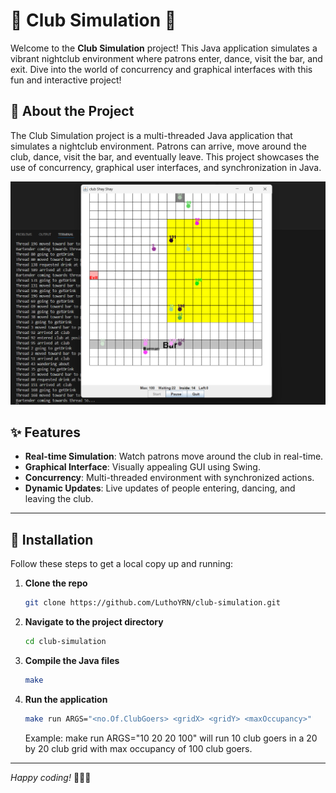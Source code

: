 # 🎉 Club Simulation 🎉

Welcome to the **Club Simulation** project! This Java application simulates a vibrant nightclub environment where patrons enter, dance, visit the bar, and exit. Dive into the world of concurrency and graphical interfaces with this fun and interactive project!

## 📖 About the Project

The Club Simulation project is a multi-threaded Java application that simulates a nightclub environment. Patrons can arrive, move around the club, dance, visit the bar, and eventually leave. This project showcases the use of concurrency, graphical user interfaces, and synchronization in Java.

<img src="images/simulation.png">

## ✨ Features

- **Real-time Simulation**: Watch patrons move around the club in real-time.
- **Graphical Interface**: Visually appealing GUI using Swing.
- **Concurrency**: Multi-threaded environment with synchronized actions.
- **Dynamic Updates**: Live updates of people entering, dancing, and leaving the club.

---

## 🚀 Installation

Follow these steps to get a local copy up and running:

1. **Clone the repo**
   ```sh
   git clone https://github.com/LuthoYRN/club-simulation.git
   ```
2. **Navigate to the project directory**
   ```sh
   cd club-simulation
   ```
3. **Compile the Java files**
   ```sh
   make
   ```
4. **Run the application**
   ```sh
   make run ARGS="<no.Of.ClubGoers> <gridX> <gridY> <maxOccupancy>"
   ```
   Example: 
   make run ARGS="10 20 20 100" will run 10 club goers in a 20 by 20 club grid with max occupancy of 100 club goers.
---

*Happy coding!* 🎵🕺💃